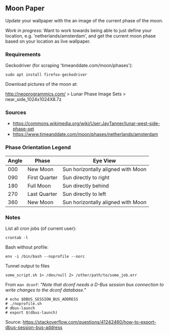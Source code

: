 ## Moon Paper

Update your wallpaper with the an image of the current phase of the moon.

*Work in progress:*
Want to work towards being able to just define your location, e.g. 'netherlands/amsterdam',
and get the current moon phase based on your location as live wallpaper.

### Requirements

Geckodriver (for scraping 'timeanddate.com/moon/phases'):
```
sudo apt install firefox-geckodriver
```

Download pictures of the moon at:

http://neoprogrammics.com/ > Lunar Phase Image Sets > near_side_1024x1024X8.7z


### Sources

- https://commons.wikimedia.org/wiki/User:JayTanner/lunar-west-side-phase-set
- https://www.timeanddate.com/moon/phases/netherlands/amsterdam


### Phase Orientation Legend

| Angle | Phase         | Eye View                           |
|-------|---------------|------------------------------------|
| 000   | New Moon      | Sun horizontally aligned with Moon |
| 090   | First Quarter | Sun directly to right              |
| 180   | Full Moon     | Sun directly behind                |
| 270   | Last Quarter  | Sun directly to left               |
| 360   | New Moon      | Sun horizontally aligned with Moon |

### Notes

List all cron jobs (of current user):
```
crontab -l
```

Bash without profile:
```
env -i /bin/bash --noprofile --norc
```

Tunnel output to files
```
some_script.sh 1> /dev/null 2> /other/path/to/some_job.err
```

From `man dconf`: _"Note that dconf needs a D-Bus session bus connection to write changes to the dconf database."_
```
# echo $DBUS_SESSION_BUS_ADDRESS
# ./noprofile.sh
# dbus-launch
# export $(dbus-launch)
```
Source: https://stackoverflow.com/questions/41242460/how-to-export-dbus-session-bus-address
